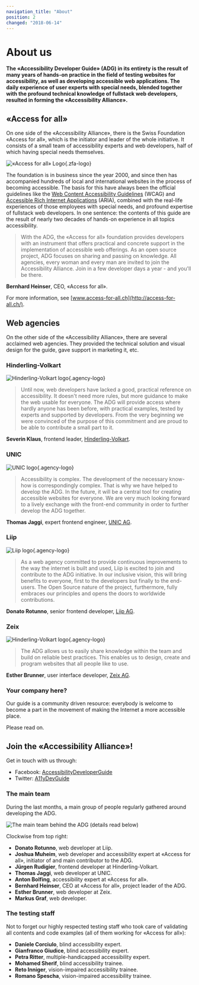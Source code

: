 ```yaml
---
navigation_title: "About"
position: 2
changed: "2018-06-14"
---
```


# About us

**The «Accessibility Developer Guide» (ADG) in its entirety is the result of many years of hands-on practice in the field of testing websites for accessibility, as well as developing accessible web applications. The daily experience of user experts with special needs, blended together with the profound technical knowledge of fullstack web developers, resulted in forming the «Accessibility Alliance».**

## «Access for all»

On one side of the «Accessibility Alliance», there is the Swiss Foundation «Access for all», which is the initiator and leader of the whole initiative. It consists of a small team of accessibility experts and web developers, half of which having special needs themselves.

![«Access for all» Logo](_media/zfa.png){.zfa-logo}

The foundation is in business since the year 2000, and since then has accompanied hundreds of local and international websites in the process of becoming accessible. The basis for this have always been the official guidelines like the [Web Content Accessibility Guidelines](https://www.w3.org/WAI/standards-guidelines/wcag/) (WCAG) and [Accessible Rich Internet Applications](https://www.w3.org/TR/html-aria/) (ARIA), combined with the real-life experiences of those employees with special needs, and profound expertise of fullstack web developers. In one sentence: the contents of this guide are the result of nearly two decades of hands-on experience in all topics accessibility.

> With the ADG, the «Access for all» foundation provides developers with an instrument that offers practical and concrete support in the implementation of accessible web offerings. As an open source project, ADG focuses on sharing and passing on knowledge. All agencies, every woman and every man are invited to join the Accessibility Alliance. Join in a few developer days a year - and you'll be there.

**Bernhard Heinser**, CEO, «Access for all».

For more information, see [www.access-for-all.ch](http://access-for-all.ch/).

## Web agencies

On the other side of the «Accessibility Alliance», there are several acclaimed web agencies. They provided the technical solution and visual design for the guide, gave support in marketing it, etc.

### Hinderling-Volkart

![Hinderling-Volkart logo](_media/hv.png){.agency-logo}

> Until now, web developers have lacked a good, practical reference on accessibility. It doesn't need more rules, but more guidance to make the web usable for everyone. The ADG will provide access where hardly anyone has been before, with practical examples, tested by experts and supported by developers. From the very beginning we were convinced of the purpose of this commitment and are proud to be able to contribute a small part to it.

**Severin Klaus**, frontend leader, [Hinderling-Volkart](https://www.hinderlingvolkart.com/).

### UNIC

![UNIC logo](_media/unic.png){.agency-logo}

> Accessibility is complex. The development of the necessary know-how is correspondingly complex. That is why we have helped to develop the ADG. In the future, it will be a central tool for creating accessible websites for everyone. We are very much looking forward to a lively exchange with the front-end community in order to further develop the ADG together.

**Thomas Jaggi**, expert frontend engineer, [UNIC AG](https://www.unic.com/).

### Liip

![Liip logo](_media/liip.png){.agency-logo}

> As a web agency committed to provide continuous improvements to the way the internet is built and used, Liip is excited to join and contribute to the ADG initiative. In our inclusive vision, this will bring benefits to everyone, first to the developers but finally to the end-users. The Open Source nature of the project, furthermore, fully embraces our principles and opens the doors to worldwide contributions.

**Donato Rotunno**, senior frontend developer, [Liip AG](https://www.liip.ch/en).

### Zeix

![Hinderling-Volkart logo](_media/zeix.png){.agency-logo}

> The ADG allows us to easily share knowledge within the team and build on reliable best practices. This enables us to design, create and program websites that all people like to use.

**Esther Brunner**, user interface developer, [Zeix AG](https://zeix.com/).

### Your company here?

Our guide is a community driven resource: everybody is welcome to become a part in the movement of making the Internet a more accessible place.

Please read on.

## Join the «Accessibility Alliance»!

Get in touch with us through:

- Facebook: [AccessibilityDeveloperGuide](https://www.facebook.com/AccessibilityDeveloperGuide)
- Twitter: [A11yDevGuide](https://twitter.com/A11yDevGuide)

### The main team

During the last months, a main group of people regularly gathered around developing the ADG.

![The main team behind the ADG (details read below)](_media/adg-team.jpg)

Clockwise from top right:

- **Donato Rotunno**, web developer at Liip.
- **Joshua Muheim**, web developer and accessibility expert at «Access for all», initiator of and main contributor to the ADG.
- **Jürgen Rudigier**, frontend developer at Hinderling-Volkart.
- **Thomas Jaggi**, web developer at UNIC.
- **Anton Bolfing**, accessibility expert at «Access for all».
- **Bernhard Heinser**, CEO at «Access for all», project leader of the ADG.
- **Esther Brunner**, web developer at Zeix.
- **Markus Graf**, web developer.

### The testing staff

Not to forget our highly respected testing staff who took care of validating all contents and code examples (all of them working for «Access for all»):

- **Daniele Corciulo**, blind accessibility expert.
- **Gianfranco Giudice**, blind accessibility expert.
- **Petra Ritter**, multiple-handicapped accessibility expert.
- **Mohamed Sherif**, blind accessibility trainee.
- **Reto Inniger**, vision-impaired accessibility trainee.
- **Romano Spescha**, vision-impaired accessibility trainee.
